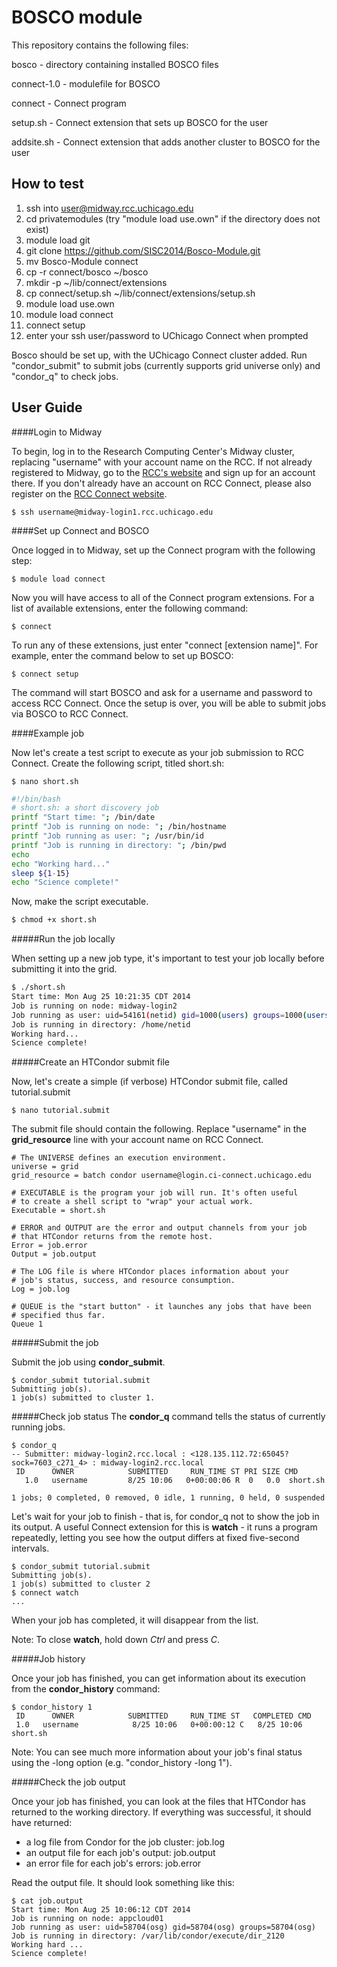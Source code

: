BOSCO module
============
This repository contains the following files: 

bosco - directory containing installed BOSCO files 

connect-1.0 - modulefile for BOSCO

connect - Connect program

setup.sh - Connect extension that sets up BOSCO for the user

addsite.sh - Connect extension that adds another cluster to BOSCO for the user 

How to test
-----------
1. ssh into user@midway.rcc.uchicago.edu
2. cd privatemodules (try "module load use.own" if the directory does not exist)
3. module load git
4. git clone https://github.com/SISC2014/Bosco-Module.git
5. mv Bosco-Module connect
6. cp -r connect/bosco ~/bosco
7. mkdir -p ~/lib/connect/extensions
8. cp connect/setup.sh ~/lib/connect/extensions/setup.sh
9. module load use.own
10. module load connect
11. connect setup
12. enter your ssh user/password to UChicago Connect when prompted

Bosco should be set up, with the UChicago Connect cluster added. Run "condor_submit" to submit jobs (currently supports grid universe only) and "condor_q" to check jobs. 

User Guide 
----------
####Login to Midway

To begin, log in to the Research Computing Center's Midway cluster, replacing "username" with your account name on the RCC. If not already registered to Midway, go to the [RCC's website](http://rcc.uchicago.edu/) and sign up for an account there. If you don't already have an account on RCC Connect, please also register on the [RCC Connect website](http://ci-connect.uchicago.edu/).

```
$ ssh username@midway-login1.rcc.uchicago.edu
```

####Set up Connect and BOSCO

Once logged in to Midway, set up the Connect program with the following step:

```
$ module load connect
```

Now you will have access to all of the Connect program extensions. For a list of available extensions, enter the following command:

```
$ connect
```

To run any of these extensions, just enter "connect [extension name]". For example, enter the command below to set up BOSCO: 

```
$ connect setup
```

The command will start BOSCO and ask for a username and password to access RCC Connect. Once the setup is over, you will be able to submit jobs via BOSCO to RCC Connect. 

####Example job 

Now let's create a test script to execute as your job submission to RCC Connect. Create the following script, titled short.sh: 

````
$ nano short.sh
````

````bash
#!/bin/bash
# short.sh: a short discovery job
printf "Start time: "; /bin/date
printf "Job is running on node: "; /bin/hostname
printf "Job running as user: "; /usr/bin/id
printf "Job is running in directory: "; /bin/pwd
echo
echo "Working hard..."
sleep ${1-15}
echo "Science complete!"
````

Now, make the script executable.
````bash
$ chmod +x short.sh
````

#####Run the job locally

When setting up a new job type, it's important to test your job locally before submitting it into the grid.
````bash
$ ./short.sh
Start time: Mon Aug 25 10:21:35 CDT 2014
Job is running on node: midway-login2
Job running as user: uid=54161(netid) gid=1000(users) groups=1000(users),10008(rcc)
Job is running in directory: /home/netid
Working hard...
Science complete!
````

#####Create an HTCondor submit file

Now, let's create a simple (if verbose) HTCondor submit file, called tutorial.submit

````
$ nano tutorial.submit
````

The submit file should contain the following. Replace "username" in the **grid_resource** line with your account name on RCC Connect.
````
# The UNIVERSE defines an execution environment. 
universe = grid
grid_resource = batch condor username@login.ci-connect.uchicago.edu

# EXECUTABLE is the program your job will run. It's often useful
# to create a shell script to "wrap" your actual work.
Executable = short.sh

# ERROR and OUTPUT are the error and output channels from your job
# that HTCondor returns from the remote host.
Error = job.error
Output = job.output

# The LOG file is where HTCondor places information about your
# job's status, success, and resource consumption.
Log = job.log

# QUEUE is the "start button" - it launches any jobs that have been
# specified thus far.
Queue 1
````

#####Submit the job

Submit the job using **condor_submit**.
````
$ condor_submit tutorial.submit
Submitting job(s).
1 job(s) submitted to cluster 1.
````

#####Check job status
The **condor_q** command tells the status of currently running jobs.

````
$ condor_q
-- Submitter: midway-login2.rcc.local : <128.135.112.72:65045?sock=7603_c271_4> : midway-login2.rcc.local
 ID      OWNER            SUBMITTED     RUN_TIME ST PRI SIZE CMD               
   1.0   username         8/25 10:06   0+00:00:06 R  0   0.0  short.sh         

1 jobs; 0 completed, 0 removed, 0 idle, 1 running, 0 held, 0 suspended
````

Let's wait for your job to finish - that is, for condor_q not to show the job in its output. A useful Connect extension for this is **watch** - it runs a program repeatedly, letting you see how the output differs at fixed five-second intervals.

````
$ condor_submit tutorial.submit
Submitting job(s).
1 job(s) submitted to cluster 2
$ connect watch
...
````

When your job has completed, it will disappear from the list.

Note: To close **watch**, hold down *Ctrl* and press *C*.

#####Job history

Once your job has finished, you can get information about its execution from the **condor_history** command:

````
$ condor_history 1
 ID      OWNER            SUBMITTED     RUN_TIME ST   COMPLETED CMD
 1.0   username            8/25 10:06   0+00:00:12 C   8/25 10:06 short.sh
````

Note: You can see much more information about your job's final status using the -long option (e.g. "condor_history -long 1").

#####Check the job output

Once your job has finished, you can look at the files that HTCondor has returned to the working directory. If everything was successful, it should have returned:

  * a log file from Condor for the job cluster: job.log
  * an output file for each job's output: job.output
  * an error file for each job's errors: job.error

Read the output file. It should look something like this:

````
$ cat job.output
Start time: Mon Aug 25 10:06:12 CDT 2014
Job is running on node: appcloud01
Job running as user: uid=58704(osg) gid=58704(osg) groups=58704(osg)
Job is running in directory: /var/lib/condor/execute/dir_2120
Working hard ...
Science complete!
````